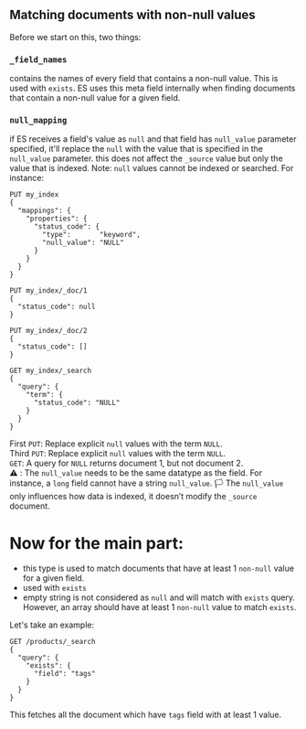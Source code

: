 ## Matching documents with non-null values

Before we start on this, two things:
### `_field_names`
contains the names of every field that contains a non-null value. This is used with `exists`. ES uses this meta field internally when finding documents that contain a non-null value for a given field.

### `null_mapping`
if ES receives a field's value as `null` and that field has `null_value` parameter specified, it'll replace the `null` with the value that is specified in the `null_value` parameter. this does not affect the `_source` value but only the value that is indexed. Note: `null` values cannot be indexed or searched. For instance:
```
PUT my_index
{
  "mappings": {
    "properties": {
      "status_code": {
        "type":       "keyword",
        "null_value": "NULL" 
      }
    }
  }
}

PUT my_index/_doc/1
{
  "status_code": null
}

PUT my_index/_doc/2
{
  "status_code": [] 
}

GET my_index/_search
{
  "query": {
    "term": {
      "status_code": "NULL" 
    }
  }
}
```
First `PUT`: Replace explicit `null` values with the term `NULL`.<br>
Third `PUT`: Replace explicit `null` values with the term `NULL`.<br>
`GET`: A query for `NULL` returns document 1, but not document 2.<br>
:warning: : The `null_value` needs to be the same datatype as the field. For instance, a `long` field cannot have a string `null_value`.
:white_flag: The `null_value` only influences how data is indexed, it doesn’t modify the `_source` document.


# Now for the main part:
- this type is used to match documents that have at least 1 `non-null` value for a given field.
- used with `exists`
- empty string is not considered as `null` and will match with `exists` query. However, an array should have at least 1 `non-null` value to match `exists`.

Let's take an example:
```
GET /products/_search
{
  "query": {
    "exists": {
      "field": "tags"
    }
  }
}
```
This fetches all the document which have `tags` field with at least 1 value.